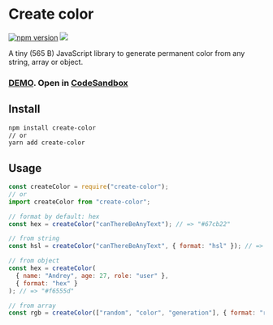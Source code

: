 # Create color

[![npm version](https://badge.fury.io/js/create-color.svg)](https://badge.fury.io/js/create-color) ![](https://img.shields.io/npm/dm/create-color.svg)

A tiny (565 B) JavaScript library to generate permanent color from any string, array or object.

### [DEMO](https://zrizh.csb.app/). Open in [CodeSandbox](https://codesandbox.io/s/create-color-value-test-zrizh)

## Install

```bash
npm install create-color
// or
yarn add create-color
```

## Usage

```js
const createColor = require("create-color");
// or
import createColor from "create-color";
```

```js
// format by default: hex
const hex = createColor("canThereBeAnyText"); // => "#67cb22"
```

```js
// from string
const hsl = createColor("canThereBeAnyText", { format: "hsl" }); // => "hsl(96,71%,46%)"

// from object
const hex = createColor(
  { name: "Andrey", age: 27, role: "user" },
  { format: "hex" }
); // => "#f6555d"

// from array
const rgb = createColor(["random", "color", "generation"], { format: "rgb" }); // => "rgb(218,179,136)"
```

